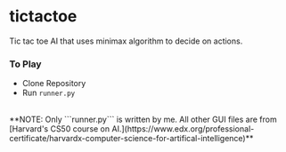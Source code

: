 # tictactoe
Tic tac toe AI that uses minimax algorithm to decide on actions. 

### To Play
* Clone Repository
* Run ```runner.py```

<br/>
**NOTE: Only ```runner.py``` is written by me. All other GUI files are from [Harvard's CS50 course on AI.](https://www.edx.org/professional-certificate/harvardx-computer-science-for-artifical-intelligence)**
